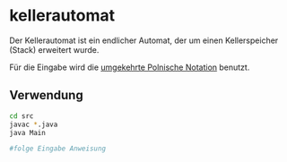 # kellerautomat

Der Kellerautomat ist ein endlicher Automat, der um einen Kellerspeicher (Stack) erweitert wurde.

Für die Eingabe wird die [umgekehrte Polnische Notation](https://de.wikipedia.org/wiki/Umgekehrte_polnische_Notation) benutzt.

## Verwendung

```bash
cd src
javac *.java
java Main

#folge Eingabe Anweisung
```

